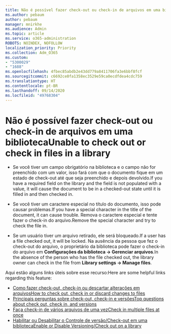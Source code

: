 ```yaml
---
title: Não é possível fazer check-out ou check-in de arquivos em uma biblioteca
ms.author: pebaum
author: pebaum
manager: mnirkhe
ms.audience: Admin
ms.topic: article
ms.service: o365-administration
ROBOTS: NOINDEX, NOFOLLOW
localization_priority: Priority
ms.collection: Adm_O365
ms.custom:
- "5300029"
- "1688"
ms.openlocfilehash: 4fbec85abdb2e43dd779a8411706fa3e6bbf8fcf
ms.sourcegitcommit: c6692ce0fa1358ec3529e59ca0ecdfdea4cdc759
ms.translationtype: HT
ms.contentlocale: pt-BR
ms.lasthandoff: 09/14/2020
ms.locfileid: "49768304"
---
```

# <a name="unable-to-check-out-or-check-in-files-in-a-library"></a><span data-ttu-id="c3c99-102">Não é possível fazer check-out ou check-in de arquivos em uma biblioteca</span><span class="sxs-lookup"><span data-stu-id="c3c99-102">Unable to check out or check in files in a library</span></span>

- <span data-ttu-id="c3c99-103">Se você tiver um campo obrigatório na biblioteca e o campo não for preenchido com um valor, isso fará com que o documento fique em um estado de check-out até que seja preenchido e depois devolvido.</span><span class="sxs-lookup"><span data-stu-id="c3c99-103">If you have a required field on the library and the field is not populated with a value, it will cause the document to be in a checked-out state until it is filled in and then checked in.</span></span>

- <span data-ttu-id="c3c99-104">Se você tiver um caractere especial no título do documento, isso pode causar problemas.</span><span class="sxs-lookup"><span data-stu-id="c3c99-104">If you have a special character in the title of the document, it can cause trouble.</span></span> <span data-ttu-id="c3c99-105">Remova o caractere especial e tente fazer o check-in do arquivo.</span><span class="sxs-lookup"><span data-stu-id="c3c99-105">Remove the special character and try to check the file in.</span></span>

- <span data-ttu-id="c3c99-106">Se um usuário tiver um arquivo retirado, ele será bloqueado.</span><span class="sxs-lookup"><span data-stu-id="c3c99-106">If a user has a file checked out, it will be locked.</span></span>  <span data-ttu-id="c3c99-107">Na ausência da pessoa que fez o check-out do arquivo, o proprietário da biblioteca pode fazer o check-in do arquivo em **Configurações da biblioteca -> Gerenciar arquivos**.</span><span class="sxs-lookup"><span data-stu-id="c3c99-107">In the absence of the person who has the file checked out, the library owner can check in the file from **Library settings -> Manage files**.</span></span>

<span data-ttu-id="c3c99-108">Aqui estão alguns links úteis sobre esse recurso:</span><span class="sxs-lookup"><span data-stu-id="c3c99-108">Here are some helpful links regarding this feature:</span></span>

- [<span data-ttu-id="c3c99-109">Como fazer check-out, check-in ou descartar alterações em arquivos</span><span class="sxs-lookup"><span data-stu-id="c3c99-109">How to check out, check in or discard changes to files</span></span>](https://support.office.com/article/check-out-check-in-or-discard-changes-to-files-in-a-library-7e2c12a9-a874-4393-9511-1378a700f6de)
- [<span data-ttu-id="c3c99-110">Principais perguntas sobre check-out, check-in e versões</span><span class="sxs-lookup"><span data-stu-id="c3c99-110">Top questions about check out, check in, and versions</span></span>](https://support.office.com/article/Top-questions-about-check-out-check-in-and-versions-7E941339-E972-4C7A-A79A-80A1FCF84076)
- [<span data-ttu-id="c3c99-111">Faça check-in de vários arquivos de uma vez</span><span class="sxs-lookup"><span data-stu-id="c3c99-111">Check in multiple files at once</span></span>](https://support.office.com/article/check-out-check-in-or-discard-changes-to-files-in-a-library-7e2c12a9-a874-4393-9511-1378a700f6de)
- [<span data-ttu-id="c3c99-112">Habilitar ou Desabilitar o Controle de versão/Check-out em uma biblioteca</span><span class="sxs-lookup"><span data-stu-id="c3c99-112">Enable or Disable Versioning/Check out on a library</span></span>](https://support.office.com/article/enable-and-configure-versioning-for-a-list-or-library-1555d642-23ee-446a-990a-bcab618c7a37)
